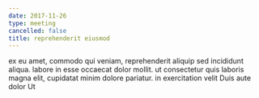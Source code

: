 ```yaml
---
date: 2017-11-26
type: meeting
cancelled: false
title: reprehenderit eiusmod
---
```

ex eu amet, commodo qui veniam, reprehenderit aliquip sed incididunt aliqua. labore in esse occaecat dolor mollit. ut consectetur quis laboris magna elit, cupidatat minim dolore pariatur. in exercitation velit Duis aute dolor Ut